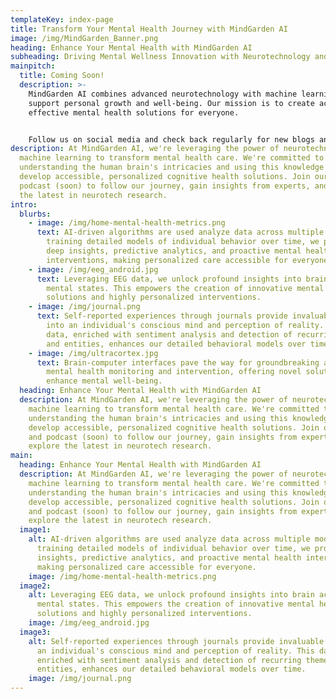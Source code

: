 ```yaml
---
templateKey: index-page
title: Transform Your Mental Health Journey with MindGarden AI
image: /img/MindGarden_Banner.png
heading: Enhance Your Mental Health with MindGarden AI
subheading: Driving Mental Wellness Innovation with Neurotechnology and AI
mainpitch:
  title: Coming Soon!
  description: >-
    MindGarden AI combines advanced neurotechnology with machine learning to
    support personal growth and well-being. Our mission is to create accessible,
    effective mental health solutions for everyone. 


    Follow us on social media and check back regularly for new blogs and podcast episodes!
description: At MindGarden AI, we're leveraging the power of neurotechnology and
  machine learning to transform mental health care. We're committed to
  understanding the human brain's intricacies and using this knowledge to
  develop accessible, personalized cognitive health solutions. Join our blog and
  podcast (soon) to follow our journey, gain insights from experts, and explore
  the latest in neurotech research.
intro:
  blurbs:
    - image: /img/home-mental-health-metrics.png
      text: AI-driven algorithms are used analyze data across multiple modalities. By
        training detailed models of individual behavior over time, we provide
        deep insights, predictive analytics, and proactive mental health
        interventions, making personalized care accessible for everyone.
    - image: /img/eeg_android.jpg
      text: Leveraging EEG data, we unlock profound insights into brain activity and
        mental states. This empowers the creation of innovative mental health
        solutions and highly personalized interventions.
    - image: /img/journal.png
      text: Self-reported experiences through journals provide invaluable insights
        into an individual's conscious mind and perception of reality. This
        data, enriched with sentiment analysis and detection of recurring themes
        and entities, enhances our detailed behavioral models over time.
    - image: /img/ultracortex.jpg
      text: Brain-computer interfaces pave the way for groundbreaking advancements in
        mental health monitoring and intervention, offering novel solutions to
        enhance mental well-being.
  heading: Enhance Your Mental Health with MindGarden AI
  description: At MindGarden AI, we're leveraging the power of neurotechnology and
    machine learning to transform mental health care. We're committed to
    understanding the human brain's intricacies and using this knowledge to
    develop accessible, personalized cognitive health solutions. Join our blog
    and podcast (soon) to follow our journey, gain insights from experts, and
    explore the latest in neurotech research.
main:
  heading: Enhance Your Mental Health with MindGarden AI
  description: At MindGarden AI, we're leveraging the power of neurotechnology and
    machine learning to transform mental health care. We're committed to
    understanding the human brain's intricacies and using this knowledge to
    develop accessible, personalized cognitive health solutions. Join our blog
    and podcast (soon) to follow our journey, gain insights from experts, and
    explore the latest in neurotech research.
  image1:
    alt: AI-driven algorithms are used analyze data across multiple modalities. By
      training detailed models of individual behavior over time, we provide deep
      insights, predictive analytics, and proactive mental health interventions,
      making personalized care accessible for everyone.
    image: /img/home-mental-health-metrics.png
  image2:
    alt: Leveraging EEG data, we unlock profound insights into brain activity and
      mental states. This empowers the creation of innovative mental health
      solutions and highly personalized interventions.
    image: /img/eeg_android.jpg
  image3:
    alt: Self-reported experiences through journals provide invaluable insights into
      an individual's conscious mind and perception of reality. This data,
      enriched with sentiment analysis and detection of recurring themes and
      entities, enhances our detailed behavioral models over time.
    image: /img/journal.png
---
```

